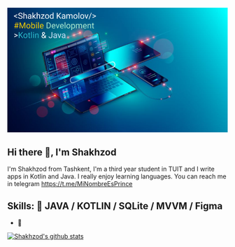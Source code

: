 ![Mobile Development](https://github.com/shakhzod99/shakhzod99/blob/main/Shakhzod_MobDevBanner.png)
## Hi there 👋, I'm Shakhzod

I'm Shakhzod from Tashkent, I'm a third year student in TUIT and I write apps in Kotlin and Java. I really enjoy learning languages. You can reach me in telegram https://t.me/MiNombreEsPrince


##  Skills:  :iphone: JAVA / KOTLIN / SQLite / MVVM / Figma

- 🔭

[![Shakhzod's github stats](https://github-readme-stats.vercel.app/api?username=shakhzod99)](https://github.com/shakhzod99/github-readme-stats)
<!--
**shakhzod99/shakhzod99** is a ✨ _special_ ✨ repository because its `README.md` (this file) appears on your GitHub profile.

